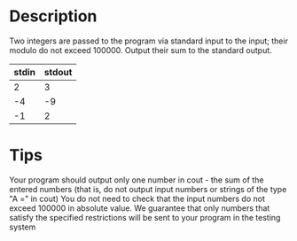 # Description

Two integers are passed to the program via standard input to the input; their modulo do not exceed 100000. Output their sum to the standard output.

|stdin|stdout|
|-----|------|
|2|3|5|
|-4| -9|-13|
|-1|2|1|


# Tips

Your program should output only one number in cout - the sum of the entered numbers (that is, do not output input numbers or strings of the type "A =" in cout)
You do not need to check that the input numbers do not exceed 100000 in absolute value. We guarantee that only numbers that satisfy the specified restrictions will be sent to your program in the testing system
